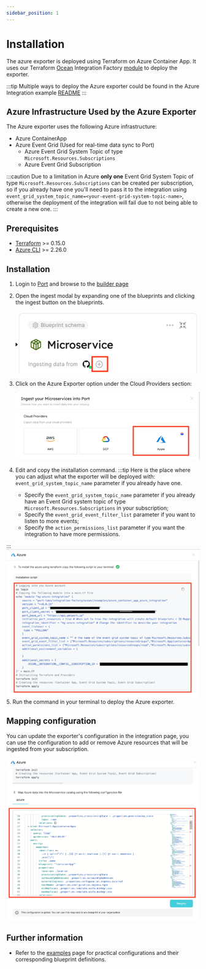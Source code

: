 ```yaml
---
sidebar_position: 1
---
```


# Installation

The azure exporter is deployed using Terraform on Azure Container App.
It uses our Terraform [Ocean](https://ocean.getport.io) Integration Factory [module](https://registry.terraform.io/modules/port-labs/integration-factory/ocean/latest) to deploy the exporter.

:::tip
Multiple ways to deploy the Azure exporter could be found in the Azure Integration example [README](https://registry.terraform.io/modules/port-labs/integration-factory/ocean/latest/examples/azure_container_app_azure_integration)
:::

## Azure Infrastructure Used by the Azure Exporter

The Azure exporter uses the following Azure infrastructure:

- Azure ContainerApp
- Azure Event Grid (Used for real-time data sync to Port)
  - Azure Event Grid System Topic of type `Microsoft.Resources.Subscriptions`
  - Azure Event Grid Subscription

:::caution
Due to a limitation in Azure **only one** Event Grid System Topic of type `Microsoft.Resources.Subscriptions` can be created per subscription, so if you already have one you'll need to pass it to the integration using `event_grid_system_topic_name=<your-event-grid-system-topic-name>`, otherwise the deployment of the integration will fail due to not being able to create a new one.
:::

## Prerequisites

- [Terraform](https://www.terraform.io/downloads.html) >= 0.15.0
- [Azure CLI](https://docs.microsoft.com/en-us/cli/azure/install-azure-cli) >= 2.26.0

## Installation

1. Login to [Port](https://app.getport.io) and browse to the [builder page](https://app.getport.io/dev-portal)
2. Open the ingest modal by expanding one of the blueprints and clicking the ingest button on the blueprints.

   ![Dev Portal Builder Ingest Button](../../../../static/img/integrations/azure-exporter/DevPortalBuilderIngestButton.png)

3. Click on the Azure Exporter option under the Cloud Providers section:

   ![Dev Portal Builder Azure Exporter Option](../../../../static/img/integrations/azure-exporter/DevPortalIngestCloudProvider.png)

4. Edit and copy the installation command.
   :::tip
   Here is the place where you can adjust what the exporter will be deployed with: `event_grid_system_topic_name` parameter if you already have one.
   - Specify the `event_grid_system_topic_name` parameter if you already have an Event Grid system topic of type `Microsoft.Resources.Subscriptions` in your subscription;
   - Specify the `event_grid_event_filter_list` parameter if you want to listen to more events;
   - Specify the `action_permissions_list` parameter if you want the integration to have more permissions.

:::
     ![Dev Portal Builder Azure Exporter Installation](../../../../static/img/integrations/azure-exporter/DevPortalIngestAzureInstallation.png)
5. Run the command in your terminal to deploy the Azure exporter.

## Mapping configuration

You can update the exporter's configuration in the integration page, you can use the configuration to add or remove Azure resources that will be ingested from your subscription.

![Dev Portal Ingest Azure Mapping Configuration](../../../../static/img/integrations/azure-exporter/DevPortalIngestAzureMappingConfiguration.png)

## Further information

- Refer to the [examples](./examples.md) page for practical configurations and their corresponding blueprint definitions.
